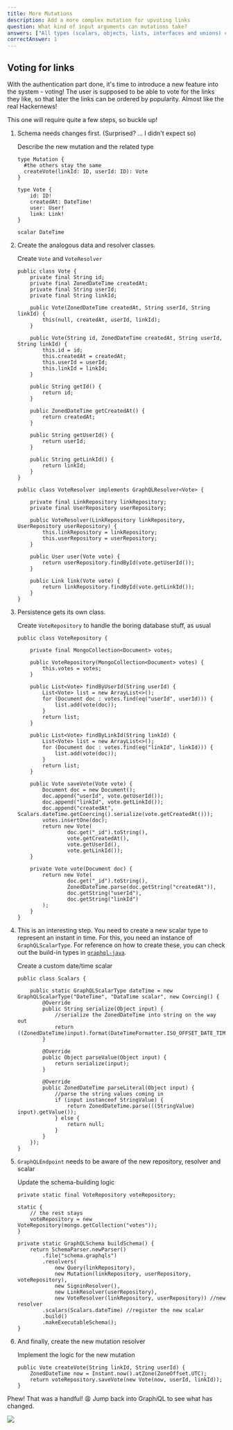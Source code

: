 ```yaml
---
title: More Mutations
description: Add a more complex mutation for upvoting links
question: What kind of input arguments can mutations take?
answers: ["All types (scalars, objects, lists, interfaces and unions) can be used as inputs", "Only scalars, objects and lists can be used as inputs", "Only scalars can be input types, nested structures are not allowed", "Mutations can not take input arguments"]
correctAnswer: 1
---
```


## Voting for links

With the authentication part done, it's time to introduce a new feature into the system - voting!
The user is supposed to be able to vote for the links they like, so that later the links can be ordered by popularity. Almost like the real Hackernews!

This one will require quite a few steps, so buckle up!

1. Schema needs changes first. (Surprised? ... I didn't expect so)

	<Instruction>
	
	Describe the new mutation and the related type
	
	```graphql(path=".../hackernews-graphql-java/src/main/resources/schema.graphqls")
	type Mutation {
	  #the others stay the same
	  createVote(linkId: ID, userId: ID): Vote
	}
	
	type Vote {
	    id: ID!
	    createdAt: DateTime!
	    user: User!
	    link: Link!
	}
	
	scalar DateTime
	```
	
	</Instruction>

2. Create the analogous data and resolver classes.

	<Instruction>
	
	Create `Vote` and `VoteResolver`
	
	```java(path=".../hackernews-graphql-java/src/main/java/com/howtographql/hackernews/Vote.java")
	public class Vote {
	    private final String id;
	    private final ZonedDateTime createdAt;
	    private final String userId;
	    private final String linkId;
	
	    public Vote(ZonedDateTime createdAt, String userId, String linkId) {
	        this(null, createdAt, userId, linkId);
	    }
	
	    public Vote(String id, ZonedDateTime createdAt, String userId, String linkId) {
	        this.id = id;
	        this.createdAt = createdAt;
	        this.userId = userId;
	        this.linkId = linkId;
	    }
	
	    public String getId() {
	        return id;
	    }
	
	    public ZonedDateTime getCreatedAt() {
	        return createdAt;
	    }
	
	    public String getUserId() {
	        return userId;
	    }
	
	    public String getLinkId() {
	        return linkId;
	    }
	}
	```
	
	```java(path=".../hackernews-graphql-java/src/main/java/com/howtographql/hackernews/VoteResolver.java")
	public class VoteResolver implements GraphQLResolver<Vote> {
	        
	    private final LinkRepository linkRepository;
	    private final UserRepository userRepository;
	
	    public VoteResolver(LinkRepository linkRepository, UserRepository userRepository) {
	        this.linkRepository = linkRepository;
	        this.userRepository = userRepository;
	    }
	
	    public User user(Vote vote) {
	        return userRepository.findById(vote.getUserId());
	    }
	    
	    public Link link(Vote vote) {
	        return linkRepository.findById(vote.getLinkId());
	    }
	}
	```
	
	<Instruction>

3. Persistence gets its own class.

	<Instruction>
	
	Create `VoteRepository` to handle the boring database stuff, as usual
	
	```java(path=".../hackernews-graphql-java/src/main/java/com/howtographql/hackernews/VoteRepository.java")
	public class VoteRepository {
	    
	    private final MongoCollection<Document> votes;
	
	    public VoteRepository(MongoCollection<Document> votes) {
	        this.votes = votes;
	    }
	
	    public List<Vote> findByUserId(String userId) {
	        List<Vote> list = new ArrayList<>();
	        for (Document doc : votes.find(eq("userId", userId))) {
	            list.add(vote(doc));
	        }
	        return list;
	    }
	
	    public List<Vote> findByLinkId(String linkId) {
	        List<Vote> list = new ArrayList<>();
	        for (Document doc : votes.find(eq("linkId", linkId))) {
	            list.add(vote(doc));
	        }
	        return list;
	    }
	
	    public Vote saveVote(Vote vote) {
	        Document doc = new Document();
	        doc.append("userId", vote.getUserId());
	        doc.append("linkId", vote.getLinkId());
	        doc.append("createdAt", Scalars.dateTime.getCoercing().serialize(vote.getCreatedAt()));
	        votes.insertOne(doc);
	        return new Vote(
	                doc.get("_id").toString(),
	                vote.getCreatedAt(),
	                vote.getUserId(),
	                vote.getLinkId());
	    }
	    
	    private Vote vote(Document doc) {
	        return new Vote(
	                doc.get("_id").toString(),
	                ZonedDateTime.parse(doc.getString("createdAt")),
	                doc.getString("userId"),
	                doc.getString("linkId")
	        );
	    }
	}
	```
	
	</Instruction>

4. This is an interesting step. You need to create a new scalar type to represent an instant in time. For this, you need an instance of `GraphQLScalarType`. For reference on how to create these, you can check out the build-in types in [`graphql-java`](https://github.com/graphql-java/graphql-java/blob/master/src/main/java/graphql/Scalars.java#L34).

	<Instruction>
	
	Create a custom date/time scalar
	
	```java(path=".../hackernews-graphql-java/src/main/java/com/howtographql/hackernews/Scalars.java")
	public class Scalars {
	    
	    public static GraphQLScalarType dateTime = new GraphQLScalarType("DateTime", "DataTime scalar", new Coercing() {
	        @Override
	        public String serialize(Object input) {
	            //serialize the ZonedDateTime into string on the way out
	            return ((ZonedDateTime)input).format(DateTimeFormatter.ISO_OFFSET_DATE_TIME);
	        }
	
	        @Override
	        public Object parseValue(Object input) {
	            return serialize(input);
	        }
	
	        @Override
	        public ZonedDateTime parseLiteral(Object input) {
	            //parse the string values coming in
	            if (input instanceof StringValue) {
	                return ZonedDateTime.parse(((StringValue) input).getValue());
	            } else {
	                return null;
	            }
	        }
	    });
	}
	```
	
	</Instruction>

5. `GraphQLEndpoint` needs to be aware of the new repository, resolver and scalar

	<Instruction>
	
	Update the schema-building logic
	
	```java(path=".../hackernews-graphql-java/src/main/java/com/howtographql/hackernews/GraphQLEndpoint.java")
	private static final VoteRepository voteRepository;
	
	static {
	    // the rest stays
	    voteRepository = new VoteRepository(mongo.getCollection("votes"));
	}
	
	private static GraphQLSchema buildSchema() {
	    return SchemaParser.newParser()
	        .file("schema.graphqls")
	        .resolvers(
	            new Query(linkRepository),
	            new Mutation(linkRepository, userRepository, voteRepository),
	            new SigninResolver(),
	            new LinkResolver(userRepository),
	            new VoteResolver(linkRepository, userRepository)) //new resolver
	        .scalars(Scalars.dateTime) //register the new scalar
	        .build()
	        .makeExecutableSchema();
	}
	```
	
	</Instruction>

6. And finally, create the new mutation resolver  

	<Instruction>
	
	Implement the logic for the new mutation
	
	```java(path=".../hackernews-graphql-java/src/main/java/com/howtographql/hackernews/Mutation.java")
	public Vote createVote(String linkId, String userId) {
	    ZonedDateTime now = Instant.now().atZone(ZoneOffset.UTC);
	    return voteRepository.saveVote(new Vote(now, userId, linkId));
	}
	```
	
	</Instruction>

Phew! That was a handful! 😩 Jump back into Graph*i*QL to see what has changed.

![](http://i.imgur.com/yOGAMop.png)

